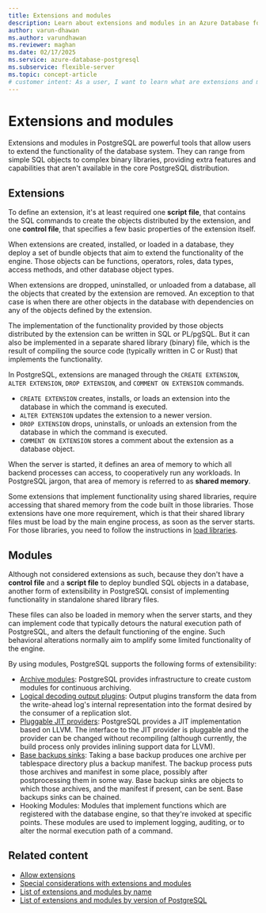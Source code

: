 ```yaml
---
title: Extensions and modules
description: Learn about extensions and modules in an Azure Database for PostgreSQL flexible server.
author: varun-dhawan
ms.author: varundhawan
ms.reviewer: maghan
ms.date: 02/17/2025
ms.service: azure-database-postgresql
ms.subservice: flexible-server
ms.topic: concept-article
# customer intent: As a user, I want to learn what are extensions and modules in an Azure Database for PostgreSQL flexible server.
---
```


# Extensions and modules

Extensions and modules in PostgreSQL are powerful tools that allow users to extend the functionality of the database system. They can range from simple SQL objects to complex binary libraries, providing extra features and capabilities that aren't available in the core PostgreSQL distribution.

## Extensions

To define an extension, it's at least required one **script file**, that contains the SQL commands to create the objects distributed by the extension, and one **control file**, that specifies a few basic properties of the extension itself.

When extensions are created, installed, or loaded in a database, they deploy a set of bundle objects that aim to extend the functionality of the engine. Those objects can be functions, operators, roles, data types, access methods, and other database object types.

When extensions are dropped, uninstalled, or unloaded from a database, all the objects that created by the extension are removed. An exception to that case is when there are other objects in the database with dependencies on any of the objects defined by the extension.

The implementation of the functionality provided by those objects distributed by the extension can be written in SQL or PL/pgSQL. But it can also be implemented in a separate shared library (binary) file, which is the result of compiling the source code (typically written in C or Rust) that implements the functionality.

In PostgreSQL, extensions are managed through the `CREATE EXTENSION`, `ALTER EXTENSION`, `DROP EXTENSION`, and `COMMENT ON EXTENSION` commands.

- `CREATE EXTENSION` creates, installs, or loads an extension into the database in which the command is executed.
- `ALTER EXTENSION` updates the extension to a newer version.
- `DROP EXTENSION` drops, uninstalls, or unloads an extension from the database in which the command is executed.
- `COMMENT ON EXTENSION` stores a comment about the extension as a database object.

When the server is started, it defines an area of memory to which all backend processes can access, to cooperatively run any workloads. In PostgreSQL jargon, that area of memory is referred to as **shared memory**.

Some extensions that implement functionality using shared libraries, require accessing that shared memory from the code built in those libraries. Those extensions have one more requirement, which is that their shared library files must be load by the main engine process, as soon as the server starts. For those libraries, you need to follow the instructions in [load libraries](how-to-load-libraries.md).

## Modules

Although not considered extensions as such, because they don't have a **control file** and a **script file** to deploy bundled SQL objects in a database, another form of extensibility in PostgreSQL consist of implementing functionality in standalone shared library files.

 These files can also be loaded in memory when the server starts, and they can implement code that typically detours the natural execution path of PostgreSQL, and alters the default functioning of the engine. Such behavioral alterations normally aim to amplify some limited functionality of the engine.

By using modules, PostgreSQL supports the following forms of extensibility:

 - [Archive modules](https://www.postgresql.org/docs/current/archive-modules.html): PostgreSQL provides infrastructure to create custom modules for continuous archiving.
 - [Logical decoding output plugins](https://www.postgresql.org/docs/current/logicaldecoding-output-plugin.html): Output plugins transform the data from the write-ahead log's internal representation into the format desired by the consumer of a replication slot.
 - [Pluggable JIT providers](https://www.postgresql.org/docs/current/jit-extensibility.html): PostgreSQL provides a JIT implementation based on LLVM. The interface to the JIT provider is pluggable and the provider can be changed without recompiling (although currently, the build process only provides inlining support data for LLVM).
 - [Base backups sinks](https://www.postgresql.org/docs/16/basebackup-to-shell.html): Taking a base backup produces one archive per tablespace directory plus a backup manifest. The backup process puts those archives and manifest in some place, possibly after postprocessing them in some way. Base backup sinks are objects to which those archives, and the manifest if present, can be sent. Base backups sinks can be chained.
 - Hooking Modules: Modules that implement functions which are registered with the database engine, so that they're invoked at specific points. These modules are used to implement logging, auditing, or to alter the normal execution path of a command.

## Related content

- [Allow extensions](how-to-allow-extensions.md)
- [Special considerations with extensions and modules](concepts-extensions-considerations.md)
- [List of extensions and modules by name](concepts-extensions-versions.md)
- [List of extensions and modules by version of PostgreSQL](concepts-extensions-by-engine.md)
